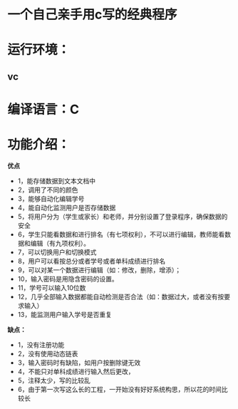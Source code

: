 # 一个自己亲手用c写的经典程序
# 运行环境：
## vc
# 编译语言：C
# 功能介绍：
**优点**
* 1，能存储数据到文本文档中
* 2，调用了不同的颜色
* 3，能够自动化编辑学号
* 4，能自动化监测用户是否存储数据
* 5，将用户分为（学生或家长）和老师，并分别设置了登录程序，确保数据的安全
* 6，学生只能看数据和进行排名（有七项权利），不可以进行编辑，教师能看数据和编辑（有九项权利）。
* 7，可以切换用户和切换模式
* 8，用户可以看按总分或者学号或者单科成绩进行排名
* 9，可以对某一个数据进行编辑（如：修改，删除，增添）；
* 10，输入密码是用隐含密码的设置。
* 11，学号可以输入10位数
* 12，几乎全部输入数据都能自动检测是否合法（如：数据过大，或者没有按要求输入）
* 13，能监测用户输入学号是否重复




**缺点：**
* 1，没有注册功能
* 2，没有使用动态链表
* 3，输入密码时有缺陷，如用户按删除键无效
* 4，不能只对单科成绩进行输入然后更改，
* 5，注释太少，写的比较乱
* 6，由于第一次写这么长的工程，一开始没有好好系统构思，所以花的时间比较长


